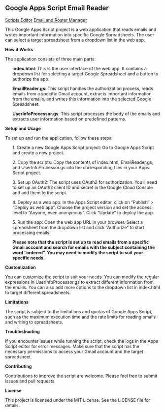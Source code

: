 <H2>Google Apps Script Email Reader</H2>
<a href="https://script.google.com/home/projects/1imrKjSpl8-6Jj63XaDRFo6oXFBfNrNLYmFzAOHJsWmMpqYtjBQPzao20/edit" target="_blank">Scripts Editor</a>
<a href="https://script.google.com/a/macros/nsuok.edu/s/AKfycbyzQnq9ymNx0XsSlC4ZVEAdEhN2-N_gfbIj3NgioDW6jbI0jjEDxdpcuQvno7lSS6HWCQ/exec" target="_blank">Email and Roster Manager</a>
</p>
This Google Apps Script project is a web application that reads emails and writes important information into specific Google Spreadsheets. The user can select a target spreadsheet from a dropdown list in the web app.
</p>
</p>
<strong>How it Works</strong></p>
The application consists of three main parts:</P>

<ul><strong>index.html</strong>: This is the user interface of the web app. It contains a dropdown list for selecting a target Google Spreadsheet and a button to authorize the app.
</p>
<strong>EmailReader.gs</strong>: This script handles the authorization process, reads emails from a specific Gmail account, extracts important information from the emails, and writes this information into the selected Google Spreadsheet.</p>
<strong>UserInfoProcessor.gs</strong>: This script processes the body of the emails and extracts user information based on predefined patterns.</ul>
</p>
</p>

<strong>Setup and Usage</strong>
</p>

To set up and run the application, follow these steps:
<ol>
1. Create a new Google Apps Script project: Go to Google Apps Script and create a new project. </p>
2. Copy the scripts: Copy the contents of index.html, EmailReader.gs, and UserInfoProcessor.gs into the corresponding files in your Apps Script project. </p>
3. Set up OAuth2: The script uses OAuth2 for authorization. You’ll need to set up an OAuth2 client ID and secret in the Google Cloud Console and add them to the script. </p>
4. Deploy as a web app: In the Apps Script editor, click on “Publish” > “Deploy as web app”. Choose the project version and set the access level to “Anyone, even anonymous”. Click “Update” to deploy the app. </p>
5. Run the app: Open the web app URL in your browser. Select a spreadsheet from the dropdown list and click “Authorize” to start processing emails. </p>
<strong>Please note that the script is set up to read emails from a specific Gmail account and search for emails with the subject containing the word “ordered”. You may need to modify the script to suit your specific needs. </strong>
</ol>
</p>
</p>
<strong>Customization</strong></p>
You can customize the script to suit your needs. You can modify the regular expressions in UserInfoProcessor.gs to extract different information from the emails. You can also add more options to the dropdown list in index.html to target different spreadsheets.</p>
<strong>Limitations</strong></p>
The script is subject to the limitations and quotas of Google Apps Script, such as the maximum execution time and the rate limits for reading emails and writing to spreadsheets.
</p></p>
<strong>Troubleshooting</strong></p>
If you encounter issues while running the script, check the logs in the Apps Script editor for error messages. Make sure that the script has the necessary permissions to access your Gmail account and the target spreadsheet.
</p></p>
<strong>Contributing</strong></p>
Contributions to improve the script are welcome. Please feel free to submit issues and pull requests.
</p></p>
<strong>License</strong></p>
This project is licensed under the MIT License. See the LICENSE file for details.




